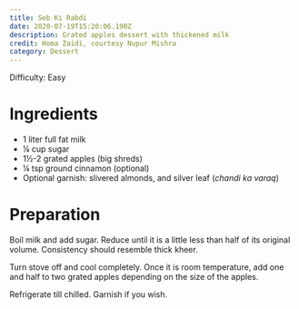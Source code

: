 ```yaml
---
title: Seb Ki Rabdi
date: 2020-07-19T15:20:06.190Z
description: Grated apples dessert with thickened milk
credit: Homa Zaidi, courtesy Nupur Mishra
category: Dessert
---
```

Difficulty: Easy  

# Ingredients

* 1 liter full fat milk
* ¼ cup sugar
* 1½-2 grated apples (big shreds)
* ¼ tsp ground cinnamon (optional)
* Optional garnish: slivered almonds, and silver leaf (_chandi ka varaq_)

# Preparation

Boil milk and add sugar. Reduce until it is a little less than half of its original volume. Consistency should resemble thick kheer.

Turn stove off and cool completely. Once it is room temperature, add one and half to two grated apples depending on the size of the apples. 

Refrigerate till chilled. Garnish if you wish.
